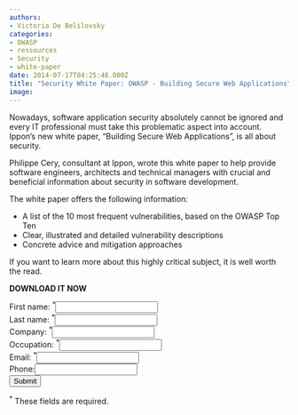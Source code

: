```yaml
---
authors:
- Victoria De Belilovsky
categories:
- OWASP
- ressources
- Security
- white-paper
date: 2014-07-17T04:25:48.000Z
title: "Security White Paper: OWASP - Building Secure Web Applications"
image: 
---
```


Nowadays, software application security absolutely cannot be ignored and every IT professional must take this problematic aspect into account. Ippon’s new white paper, “Building Secure Web Applications”, is all about security.

Philippe Cery, consultant at Ippon, wrote this white paper to help provide software engineers, architects and technical managers with crucial and beneficial information about security in software development.

The white paper offers the following information:

- A list of the 10 most frequent vulnerabilities, based on the OWASP Top Ten
- Clear, illustrated and detailed vulnerability descriptions
- Concrete advice and mitigation approaches

If you want to learn more about this highly critical subject, it is well worth the read.

**DOWNLOAD IT NOW**

<div class="salesforce_w2l_lead"><form action="#sf_form_salesforce_w2l_lead_2" class="w2llead top-aligned" id="sf_form_salesforce_w2l_lead_2" method="post"><div class="sf_field sf_field_first_name sf_type_text"><label class="w2llabel required  text" for="sf_first_name">First name: <sup><span class="required">*</span></sup></label><input class="w2linput text" id="sf_first_name" name="first_name" placeholder="" type="text" value=""></input><div class="clearfix"></div></div><div class="sf_field sf_field_last_name sf_type_text"><label class="w2llabel required  text" for="sf_last_name">Last name: <sup><span class="required">*</span></sup></label><input class="w2linput text" id="sf_last_name" name="last_name" placeholder="" type="text" value=""></input><div class="clearfix"></div></div><div class="sf_field sf_field_company sf_type_text"><label class="w2llabel required  text" for="sf_company">Company: <sup><span class="required">*</span></sup></label><input class="w2linput text" id="sf_company" name="company" placeholder="" type="text" value=""></input><div class="clearfix"></div></div><div class="sf_field sf_field_description sf_type_text"><label class="w2llabel required  text" for="sf_description">Occupation: <sup><span class="required">*</span></sup></label><input class="w2linput text" id="sf_description" name="description" placeholder="" type="text" value=""></input><div class="clearfix"></div></div><div class="sf_field sf_field_email sf_type_text"><label class="w2llabel required  text" for="sf_email">Email: <sup><span class="required">*</span></sup></label><input class="w2linput text" id="sf_email" name="email" placeholder="" type="text" value=""></input><div class="clearfix"></div></div><div class="sf_field sf_field_phone sf_type_text"><label class="w2llabel   text" for="sf_phone">Phone:</label><input class="w2linput text" id="sf_phone" name="phone" placeholder="" type="text" value=""></input><div class="clearfix"></div></div><input class="w2linput" name="message" style="display: none;" type="text" value=""></input><input class="w2linput" name="form_id" type="hidden" value="2"></input><div class="w2lsubmit"><input class="w2linput submit" name="w2lsubmit" type="submit" value="Submit"></input></div></form><sup><span class="required">*</span></sup> These fields are required.

</div>
